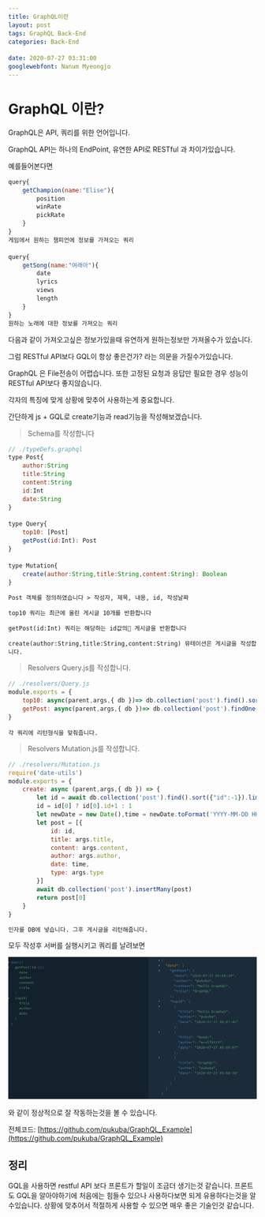 ```yaml
---
title: GraphQL이란
layout: post
tags: GraphQL Back-End 
categories: Back-End

date: 2020-07-27 03:31:00
googlewebfont: Nanum Myeongjo
--- 
```


# GraphQL 이란?
GraphQL은 API, 쿼리를 위한 언어입니다. 

GraphQL API는 하나의 EndPoint, 유연한 API로 RESTful 과 차이가있습니다.

예를들어본다면

``` js
query{
    getChampion(name:"Elise"){
        position
        winRate
        pickRate
    }
}
게임에서 원하는 챔피언에 정보를 가져오는 쿼리

query{
    getSong(name:"여래아"){
        date
        lyrics
        views
        length
    }
}
원하는 노래에 대한 정보를 가져오는 쿼리
```

다음과 같이 가져오고싶은 정보가있을때 유연하게 원하는정보만 가져올수가 있습니다.

그럼 RESTful API보다 GQL이 항상 좋은건가? 라는 의문을 가질수가있습니다.

GraphQL 은 File전송이 어렵습니다. 또한 고정된 요청과 응답만 필요한 경우 성능이 RESTful API보다 좋지않습니다.

각자의 특징에 맞게 상황에 맞추어 사용하는게 중요합니다.

간단하게 js + GQL로 create기능과 read기능을 작성해보겠습니다.

>Schema를 작성합니다

``` js
// ./typeDefs.graphql
type Post{
    author:String
    title:String
    content:String
    id:Int
    date:String
}

type Query{
    top10: [Post]
    getPost(id:Int): Post
}

type Mutation{
    create(author:String,title:String,content:String): Boolean
}
```
`Post 객체를 정의하였습니다 > 작성자, 제목, 내용, id, 작성날짜`

`top10 쿼리는 최근에 올린 게시글 10개를 반환합니다`

`getPost(id:Int) 쿼리는 해당하는 id값의 게시글을 반환합니다`

`create(author:String,title:String,content:String) 뮤테이션은 게시글을 작성합니다.`

>Resolvers Query.js를 작성합니다.

``` js
// ./resolvers/Query.js
module.exports = {
    top10: async(parent,args,{ db })=> db.collection('post').find().sort({"id":-1}).limit(10).toArray(),
    getPost: async(parent,args,{ db })=> db.collection('post').findOne({id:args.id}),
}
```
`각 쿼리에 리턴형식을 맞춰줍니다.`

>Resolvers Mutation.js를 작성합니다.

``` js
// ./resolvers/Mutation.js
require('date-utils')
module.exports = {
    create: async (parent,args,{ db }) => {
        let id = await db.collection('post').find().sort({"id":-1}).limit(1).toArray()
        id = id[0] ? id[0].id+1 : 1
        let newDate = new Date(),time = newDate.toFormat('YYYY-MM-DD HH24:MI:SS')
        let post = [{
            id: id,
            title: args.title,
            content: args.content,
            author: args.author,
            date: time,
            type: args.type
        }]
        await db.collection('post').insertMany(post)
        return post[0]
    }
}
```
`인자를 DB에 넣습니다. 그후 게시글을 리턴해줍니다.`

모두 작성후 서버를 실행시키고 쿼리를 날려보면

![gql1](/images/gql1.png) 

와 같이 정상적으로 잘 작동하는것을 볼 수 있습니다.

전체코드: [https://github.com/pukuba/GraphQL_Example](https://github.com/pukuba/GraphQL_Example)

## 정리
GQL을 사용하면 restful API 보다 프론트가 할일이 조금더 생기는것 같습니다. 프론트도 GQL을 알아야하기에 처음에는 힘들수 있으나 사용하다보면 되게 유용하다는것을 알수있습니다. 상황에 맞추어서 적절하게 사용할 수 있으면 매우 좋은 기술인것 같습니다. 
